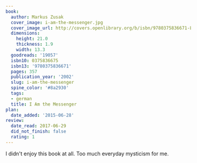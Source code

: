 ```yaml
---
book:
  author: Markus Zusak
  cover_image: i-am-the-messenger.jpg
  cover_image_url: http://covers.openlibrary.org/b/isbn/9780375836671-L.jpg
  dimensions:
    height: 21.0
    thickness: 1.9
    width: 13.3
  goodreads: '19057'
  isbn10: 0375836675
  isbn13: '9780375836671'
  pages: 357
  publication_year: '2002'
  slug: i-am-the-messenger
  spine_color: '#8a2930'
  tags:
  - german
  title: I Am the Messenger
plan:
  date_added: '2015-06-28'
review:
  date_read: 2017-06-29
  did_not_finish: false
  rating: 1
---
```


I didn't enjoy this book at all. Too much everyday mysticism for me.

